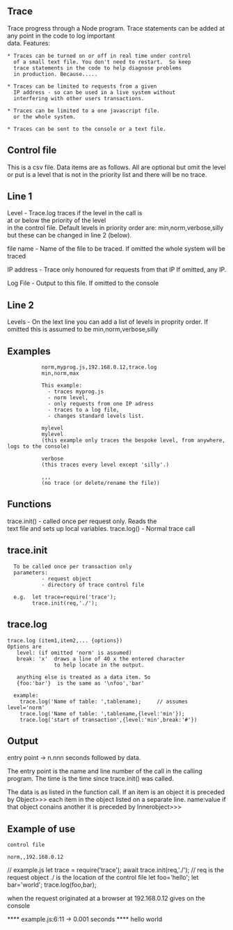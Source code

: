  

Trace
-----
   Trace progress through a Node program.  Trace statements
   can be added at any point in the code to log important  
   data.  Features:

    * Traces can be turned on or off in real time under control  
      of a small text file. You don't need to restart.  So keep 
      trace statements in the code to help diagnose problems 
      in production. Because.....  

    * Traces can be limited to requests from a given
      IP address - so can be used in a live system without  
      interfering with other users transactions.

    * Traces can be limited to a one javascript file.
      or the whole system.

    * Traces can be sent to the console or a text file.
 
   Control file
   -----------
   This is a csv file. Data items are as follows. All are optional 
   but omit the level or put is a level that is not in the priority list
   and there will be no trace.
  
   Line 1
   ------
   Level -      Trace.log traces if the level in the call is  
                at or below the priority of the level  
                in the control file. Default levels in 
                priority order are: min,norm,verbose,silly
                but these can be changed in line 2 (below).
                
   file name -  Name of the file to be traced. If omitted the 
                whole system will be traced

  IP address -  Trace only honoured for requests from that IP
                If omitted, any IP.

  Log File   -  Output to this file. If omitted to the console  

  Line 2
  ------
  Levels     -  On the lext line you can add a list of levels in 
               proprity order. If omitted this is assumed to be
                min,norm,verbose,silly
   
   Examples
   -------
               norm,myprog.js,192.168.0.12,trace.log  
               min,norm,max
               
               This example:
                 - traces myprog.js
                 - norm level,
                 - only requests from one IP adress
                 - traces to a log file,
                 - changes standard levels list.

               mylevel
               mylevel
               (this example only traces the bespoke level, from anywhere, logs to the console)

               verbose
               (this traces every level except 'silly'.)

               ,,,   
               (no trace (or delete/rename the file))

  Functions 
  ---------
   trace.init() - called once per request only.  Reads the  
                  text file and sets up local variables.
   trace.log() -  Normal trace call


   trace.init
   ----------

      To be called once per transaction only
      parameters:
               - request object 
               - directory of trace control file

      e.g.  let trace=require('trace');
            trace.init(req,'./');


   trace.log
   ---------

    trace.log (item1,item2,... {options})
    Options are 
       level: (if omitted 'norm' is assumed)     
       break: 'x'  draws a line of 40 x the entered character
                   to help locate in the output.
         
       anything else is treated as a data item. So 
       {foo:'bar'}  is the same as '\nfoo','bar'

      example:  
        trace.log('Name of table: ',tablename);     // assumes level='norm'
        trace.log('Name of table: ',tablename,{level:'min'}); 
        trace.log('start of transaction',{level:'min',break:'#'})  
  
   Output
   ----- 
   entry point   ->  n.nnn seconds 
   followed by data.
  
  The entry point is the name and line number of the call
  in the calling program.  The time is the time since 
  trace.init() was called. 

  The data is as listed in the function call. If an item 
  is an object it is preceded by 
  Object>>> 
  each item in the object listed on a separate line.
  name:value
  if that object conains another it is preceded by 
   Innerobject>>>

Example of use
--------------
    control file 
    
    norm,,192.168.0.12 


  // example.js
  let trace = require('trace');
  await trace.init(req,'./');    // req is the request object    ./ is the location of the control file
  let foo='hello';
  let bar='world';
  trace.log(foo,bar);

  when the request originated at a browser at 192.168.0.12 gives on the console
  
  **** example.js:6:11 -> 0.001 seconds ****
  hello world



